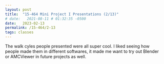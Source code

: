 ```yaml
---
layout: post
title:  "15-464 Mini Project I Presentations (2/13)"
# date:   2021-08-11 # 01:32:35 -0500
date:   2023-02-13
permalink: /15-464/2-13
tags: classes
---
```


The walk cyles people presented were all super cool. I liked seeing how people made them in different softwares, it made me want to try out Blender or AMCViewer in future projects as well. 